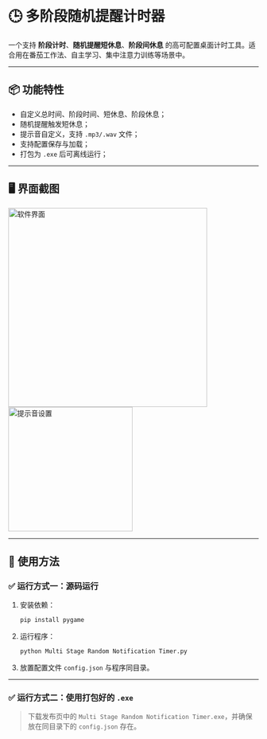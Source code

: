 # 🕒 多阶段随机提醒计时器

一个支持 **阶段计时**、**随机提醒短休息**、**阶段间休息** 的高可配置桌面计时工具。适合用在番茄工作法、自主学习、集中注意力训练等场景中。

---

## 📦 功能特性

- 自定义总时间、阶段时间、短休息、阶段休息；
- 随机提醒触发短休息；
- 提示音自定义，支持 `.mp3/.wav` 文件；
- 支持配置保存与加载；
- 打包为 `.exe` 后可离线运行；

---

## 🖥️ 界面截图

<img src="![图片](https://github.com/user-attachments/assets/64556f46-d9b5-4a81-a636-124b26dc1be7)" alt="软件界面" width="400"/>
<img src="![图片](https://github.com/user-attachments/assets/b51369ae-64a3-49ef-8cb2-f6ce8f82e269)" alt="提示音设置" width="250"/>

---

## 🧪 使用方法

### ✅ 运行方式一：源码运行

1. 安装依赖：
    ```bash
    pip install pygame
    ```
2. 运行程序：
    ```bash
    python Multi Stage Random Notification Timer.py
    ```
3. 放置配置文件 `config.json` 与程序同目录。

---

### ✅ 运行方式二：使用打包好的 `.exe`

> 下载发布页中的 `Multi Stage Random Notification Timer.exe`，并确保放在同目录下的 `config.json` 存在。
